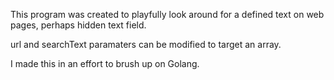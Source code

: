 This program was created to playfully look around for a defined text on web pages, perhaps hidden text field. 

url and searchText paramaters can be modified to target an array.

I made this in an effort to brush up on Golang.
